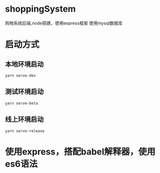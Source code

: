 # shoppingSystem
购物系统后端,node搭建，使用express框架
使用mysql数据库

# 启动方式
## 本地环境启动
```
yarn serve-dev
```
## 测试环境启动
```
yarn serve-beta
```
## 线上环境启动
```
yarn serve-release
```

# 使用express，搭配babel解释器，使用es6语法

